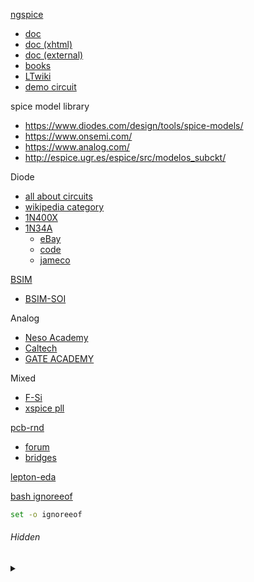 [ngspice](http://ngspice.sourceforge.net/)
* [doc](http://ngspice.sourceforge.net/docs.html)
* [doc (xhtml)](http://ngspice.sourceforge.net/docs/ngspice-html-manual/manual.xhtml)
* [doc (external)](http://ngspice.sourceforge.net/literature.html)
* [books](http://ngspice.sourceforge.net/books.html)
* [LTwiki](http://ltwiki.org/index.php?title=C_Capacitor)
* [demo circuit](https://www.analog.com/en/design-center/design-tools-and-calculators/ltspice-simulator/lt-spice-demo-circuits.html)

spice model library
* https://www.diodes.com/design/tools/spice-models/
* https://www.onsemi.com/
* https://www.analog.com/
* http://espice.ugr.es/espice/src/modelos_subckt/

Diode
* [all about circuits](https://www.allaboutcircuits.com/textbook/semiconductors/chpt-3/spice-models/)
* [wikipedia category](https://en.wikipedia.org/wiki/Category:Diodes)
* [1N400X](https://en.wikipedia.org/wiki/1N400x_general-purpose_diodes)
* [1N34A](https://www.alldatasheet.com/view.jsp?Searchword=1N34A)
  * [eBay](https://www.ebay.com/sch/i.html?_nkw=1n34a)
  * [code](https://electronics.stackexchange.com/q/242660#comment530741_242660)
  * [jameco](https://www.jameco.com/webapp/wcs/stores/servlet/Product_10001_10001_35941_-1)

[BSIM](http://bsim.berkeley.edu/)
* [BSIM-SOI](http://bsim.berkeley.edu/models/bsimsoi/)

Analog
* [Neso Academy](https://www.youtube.com/playlist?list=PLBlnK6fEyqRiw-GZRqfnlVIBz9dxrqHJS)
* [Caltech](https://www.youtube.com/playlist?list=PLc7Gz02Znph-c2-ssFpRrzYwbzplXfXUT)
* [GATE ACADEMY](https://www.youtube.com/playlist?list=PLgzsL8klq6DLhLOLOgEHsH4Li7zJhw6HT)

Mixed
* [F-Si](https://wiki.f-si.org/images/4/42/Ngspice_FSiC2019.pdf#page=4)
* [xspice pll](https://sourceforge.net/p/ngspice/ngspice/ci/master/tree/examples/xspice/pll/)

[pcb-rnd](http://repo.hu/projects/pcb-rnd/)
* [forum](https://www.eevblog.com/forum/geda/pcb-rnd/)
* [bridges](http://repo.hu/projects/pcb-rnd/user/09_appendix/bridges.svg)

[lepton-eda](https://github.com/lepton-eda/lepton-eda)

[bash ignoreeof](https://wiki.archlinux.org/index.php/Bash#Shell_exits_even_if_ignoreeof_set)
```bash
set -o ignoreeof
```

###### Hidden

<details><summary>&nbsp;</summary>

ngspice x gtkwave
<sup>[1](http://ngspice.sourceforge.net/docs/ngspice-html-manual/manual.xhtml#magicparlabel-19379)</sup>
<sup>[2](http://ngspice.sourceforge.net/docs/ngspice-html-manual/manual.xhtml#subsec_Edisplay__1)</sup>
<sup>[3](http://ngspice.sourceforge.net/docs/ngspice-html-manual/manual.xhtml#subsec_Running_example_C3)</sup>
```
pushd /home/darren/ngspice/ngspice-31/examples/xspice/
ngspice xspice_c3.cir
run
plot filt_in lpf_out
eprvcd filt_in >/tmp/ngspice.vcd
...
quit
gtkwave /tmp/ngspice.vcd
popd
```

inverter w/ BSIM
```
pushd /home/darren/ngspice/ngspice-31/examples/soi
ngspice inv_tr.sp
...
quit
popd
```

```bash
pacman -Syu kicad kicad-library
rm -rf /home/darren/.config/kicad
```

KiCad/Eeschema
* [nspice x eeschema](http://ngspice.sourceforge.net/ngspice-eeschema.html)
* [cmos nand](https://github.com/bobc/kicad-simulation-examples)

</details>
